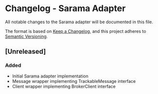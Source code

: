 # Changelog - Sarama Adapter

All notable changes to the Sarama adapter will be documented in this file.

The format is based on [Keep a Changelog](https://keepachangelog.com/en/1.1.0/),
and this project adheres to [Semantic Versioning](https://semver.org/spec/v2.0.0.html).

## [Unreleased]

### Added
- Initial Sarama adapter implementation
- Message wrapper implementing TrackableMessage interface  
- Client wrapper implementing BrokerClient interface